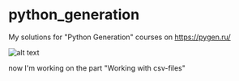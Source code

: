 # python_generation
My solutions for "Python Generation" courses on https://pygen.ru/

![alt text](https://static.tildacdn.com/tild3537-6364-4133-b837-393564663231/Artboard_52.svg)

now I'm working on the part "Working with csv-files"
